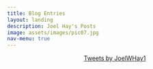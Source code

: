 ```yaml
---
title: Blog Entries
layout: landing
description: Joel Hay's Posts
image: assets/images/pic07.jpg
nav-menu: true
---
```


<div id="main">
	<section id="one">
	<div class="inner">
		<header class="major" id="twitter-center">
			<a class="twitter-timeline tw-align-center" data-chrome="transparent" data-width="1100" data-theme="dark" href="https://twitter.com/JoelWHay1?ref_src=twsrc%5Etfw">Tweets by JoelWHay1</a> <script async src="https://platform.twitter.com/widgets.js" charset="utf-8"></script>
		</header>
		<p>
		</p>
	</div>
</section>
</div>	